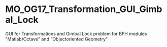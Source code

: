 # MO_OG17_Transformation_GUI_Gimbal_Lock
GUI for Transformations and Gimbal Lock problem for BFH modules "Matlab/Octave" and "Objectoriented Geometry"
